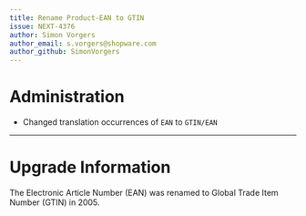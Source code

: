 ```yaml
---
title: Rename Product-EAN to GTIN
issue: NEXT-4376
author: Simon Vorgers
author_email: s.vorgers@shopware.com
author_github: SimonVorgers
---
```

# Administration
* Changed translation occurrences of `EAN` to `GTIN/EAN`
___
# Upgrade Information
The Electronic Article Number (EAN) was renamed to Global Trade Item Number (GTIN) in 2005.
